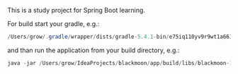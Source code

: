 This is a study project for Spring Boot learning.

For build start your gradle, e.g.:

```java
/Users/grow/.gradle/wrapper/dists/gradle-5.4.1-bin/e75iq110yv9r9wt1a6619x2xm/gradle-5.4.1/bin/gradle build
```

and than run the application from your build directory, e.g.:
```java
java -jar /Users/grow/IdeaProjects/blackmoon/app/build/libs/blackmoon-1.0.0.jar
```